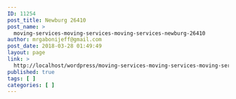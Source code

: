 ```yaml
---
ID: 11254
post_title: Newburg 26410
post_name: >
  moving-services-moving-services-moving-services-newburg-26410
author: mrgabonijeff@gmail.com
post_date: 2018-03-28 01:49:49
layout: page
link: >
  http://localhost/wordpress/moving-services-moving-services-moving-services-newburg-26410/
published: true
tags: [ ]
categories: [ ]
---
```

